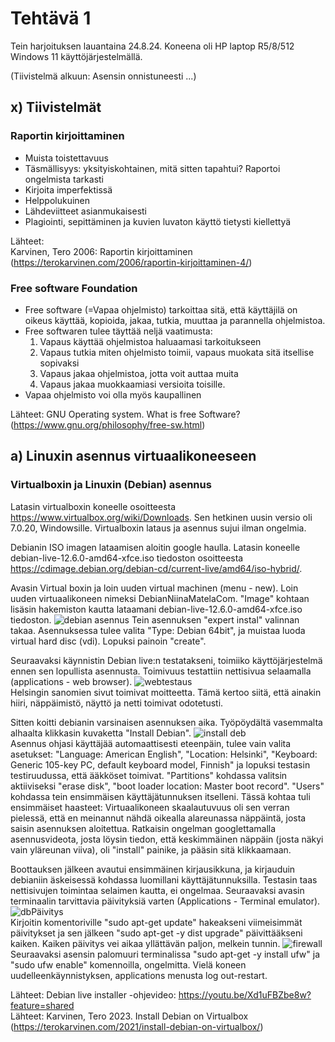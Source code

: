 # Tehtävä 1

Tein harjoituksen lauantaina 24.8.24. Koneena oli HP laptop R5/8/512 Windows 11 käyttöjärjestelmällä.

(Tiivistelmä alkuun: Asensin onnistuneesti ...) 

## x) Tiivistelmät  

### Raportin kirjoittaminen

- Muista toistettavuus  
- Täsmällisyys: yksityiskohtainen, mitä sitten tapahtui? Raportoi ongelmista tarkasti  
- Kirjoita imperfektissä  
- Helppolukuinen  
- Lähdeviitteet asianmukaisesti  
- Plagiointi, sepittäminen ja kuvien luvaton käyttö tietysti kiellettyä  

Lähteet:  
Karvinen, Tero 2006: Raportin kirjoittaminen (https://terokarvinen.com/2006/raportin-kirjoittaminen-4/)

### Free software Foundation

- Free software (=Vapaa ohjelmisto) tarkoittaa sitä, että käyttäjilä on oikeus käyttää, kopioida, jakaa, tutkia, muuttaa ja parannella ohjelmistoa.
- Free softwaren tulee täyttää neljä vaatimusta:
  1) Vapaus käyttää ohjelmistoa haluaamasi tarkoitukseen
  2) Vapaus tutkia miten ohjelmisto toimii, vapaus muokata sitä itsellise sopivaksi
  3) Vapaus jakaa ohjelmistoa, jotta voit auttaa muita
  4) Vapaus jakaa muokkaamiasi versioita toisille.
- Vapaa ohjelmisto voi olla myös kaupallinen
  
Lähteet:
GNU Operating system. What is free Software? (https://www.gnu.org/philosophy/free-sw.html)

## a) Linuxin asennus virtuaalikoneeseen

### Virtualboxin ja Linuxin (Debian) asennus

Latasin virtualboxin koneelle osoitteesta https://www.virtualbox.org/wiki/Downloads. Sen hetkinen uusin versio oli 7.0.20, Windowsille. Virtualboxin lataus ja asennus sujui ilman ongelmia. 

Debianin ISO imagen lataamisen aloitin google haulla. Latasin koneelle debian-live-12.6.0-amd64-xfce.iso tiedoston osoitteesta https://cdimage.debian.org/debian-cd/current-live/amd64/iso-hybrid/.  

Avasin Virtual boxin ja loin uuden virtual machinen (menu - new). Loin uuden virtuaalikoneen nimeksi DebianNiinaMatelaCom. "Image" kohtaan lisäsin hakemiston kautta lataamani debian-live-12.6.0-amd64-xfce.iso tiedoston.  ![debian asennus](https://github.com/user-attachments/assets/b3bee90f-8975-4d54-8f91-cc144582e6d3) 
 Tein asennuksen "expert instal" valinnan takaa. Asennuksessa tulee valita "Type: Debian 64bit", ja muistaa luoda virtual hard disc (vdi). Lopuksi painoin "create".

Seuraavaksi käynnistin Debian live:n testatakseni, toimiiko käyttöjärjestelmä ennen sen lopullista asennusta. Toimivuus testattiin nettisivua selaamalla (applications - web browser).   ![webtestaus](https://github.com/user-attachments/assets/bf4cdc0b-75e3-4d7d-a57e-63790f1cb24d)  
  Helsingin sanomien sivut toimivat moitteetta. Tämä kertoo siitä, että ainakin hiiri, näppäimistö, näyttö ja netti toimivat odotetusti.

Sitten koitti debianin varsinaisen asennuksen aika. Työpöydältä vasemmalta alhaalta klikkasin kuvaketta "Install Debian".   ![install deb](https://github.com/user-attachments/assets/b7a1c369-0f55-44a5-b105-b70ddb9353f7)  
   Asennus ohjasi käyttäjää automaattisesti eteenpäin, tulee vain valita asetukset: "Language: American English", "Location: Helsinki", "Keyboard: Generic 105-key PC, default keyboard model, Finnish" ja lopuksi testasin testiruudussa, että ääkköset toimivat. "Partitions" kohdassa valitsin aktiiviseksi "erase disk", "boot loader location: Master boot record". "Users" kohdassa tein ensimmäisen käyttäjätunnuksen itselleni. Tässä kohtaa tuli ensimmäiset haasteet: Virtuaalikoneen skaalautuvuus oli sen verran pielessä, että en meinannut nähdä oikealla alareunassa näppäintä, josta saisin asennuksen aloitettua. Ratkaisin ongelman googlettamalla asennusvideota, josta löysin tiedon, että keskimmäinen näppäin (josta näkyi vain yläreunan viiva), oli "install" painike, ja pääsin sitä klikkaamaan.

Boottauksen jälkeen avautui ensimmäinen kirjausikkuna, ja kirjauduin debianiin äskeisessä kohdassa luomillani käyttäjätunnuksilla. Testasin taas nettisivujen toimintaa selaimen kautta, ei ongelmaa. Seuraavaksi avasin terminaalin tarvittavia päivityksiä varten (Applications - Terminal emulator).  
![dbPäivitys](https://github.com/user-attachments/assets/780d041a-0733-4914-b109-27a916f97ca0)   
Kirjoitin komentoriville "sudo apt-get update" hakeakseni viimeisimmät päivitykset ja sen jälkeen "sudo apt-get -y dist upgrade" päivittääkseni kaiken. Kaiken päivitys vei aikaa yllättävän paljon, melkein tunnin.  ![firewall](https://github.com/user-attachments/assets/7fd8b6fb-fff3-4928-a83a-74fac5f0db5a)  
 Seuraavaksi asensin palomuuri terminalissa "sudo apt-get -y install ufw" ja "sudo ufw enable" komennoilla, ongelmitta. Vielä koneen uudelleenkäynnistyksen, applications menusta log out-restart.

Lähteet: 
Debian live installer -ohjevideo: https://youtu.be/Xd1uFBZbe8w?feature=shared  
Lähteet: Karvinen, Tero 2023. Install Debian on Virtualbox (https://terokarvinen.com/2021/install-debian-on-virtualbox/)


